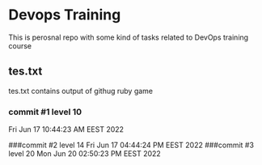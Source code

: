 # Devops Training
This is perosnal repo with some kind of tasks related to DevOps training course

## tes.txt
tes.txt contains output of githug ruby game

### commit #1 level 10
Fri Jun 17 10:44:23 AM EEST 2022

###commit #2 level 14
Fri Jun 17 04:44:24 PM EEST 2022
###commit #3 level 20
Mon Jun 20 02:50:23 PM EEST 2022
